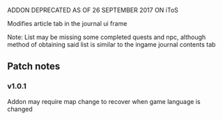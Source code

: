 ADDON DEPRECATED AS OF 26 SEPTEMBER 2017 ON iToS

Modifies article tab in the journal ui frame

Note: List may be missing some completed quests and npc, although method of obtaining said list is similar to the ingame journal contents tab

Patch notes
---
### v1.0.1

Addon may require map change to recover when game language is changed